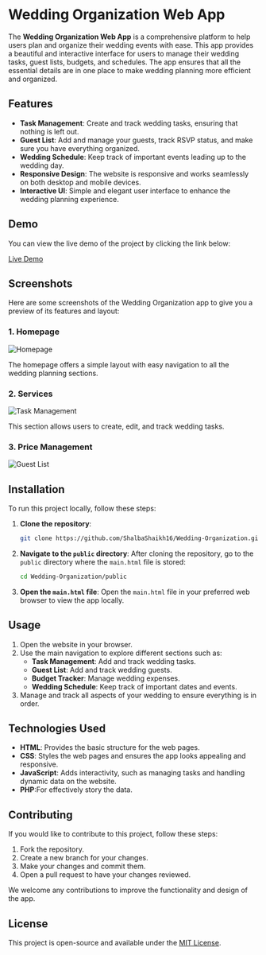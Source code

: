 
# Wedding Organization Web App

The **Wedding Organization Web App** is a comprehensive platform to help users plan and organize their wedding events with ease. This app provides a beautiful and interactive interface for users to manage their wedding tasks, guest lists, budgets, and schedules. The app ensures that all the essential details are in one place to make wedding planning more efficient and organized.

## Features

- **Task Management**: Create and track wedding tasks, ensuring that nothing is left out.
- **Guest List**: Add and manage your guests, track RSVP status, and make sure you have everything organized.
- **Wedding Schedule**: Keep track of important events leading up to the wedding day.
- **Responsive Design**: The website is responsive and works seamlessly on both desktop and mobile devices.
- **Interactive UI**: Simple and elegant user interface to enhance the wedding planning experience.

## Demo

You can view the live demo of the project by clicking the link below:

[Live Demo](https://shalbashaikh16.github.io/Wedding-Organization/)

## Screenshots

Here are some screenshots of the Wedding Organization app to give you a preview of its features and layout:

### 1. **Homepage**

![Homepage](https://your-image-link.com/homepage.png)  <!-- Replace with actual screenshot link -->

The homepage offers a simple layout with easy navigation to all the wedding planning sections.

### 2. **Services**

![Task Management](https://your-image-link.com/tasks.png)  <!-- Replace with actual screenshot link -->

This section allows users to create, edit, and track wedding tasks.

### 3. **Price Management**

![Guest List](https://your-image-link.com/guests.png)  <!-- Replace with actual screenshot link -->

## Installation

To run this project locally, follow these steps:

1. **Clone the repository**:
   ```bash
   git clone https://github.com/ShalbaShaikh16/Wedding-Organization.git
   ```

2. **Navigate to the `public` directory**:
   After cloning the repository, go to the `public` directory where the `main.html` file is stored:
   ```bash
   cd Wedding-Organization/public
   ```

3. **Open the `main.html` file**:
   Open the `main.html` file in your preferred web browser to view the app locally.

## Usage

1. Open the website in your browser.
2. Use the main navigation to explore different sections such as:
   - **Task Management**: Add and track wedding tasks.
   - **Guest List**: Add and track wedding guests.
   - **Budget Tracker**: Manage wedding expenses.
   - **Wedding Schedule**: Keep track of important dates and events.
3. Manage and track all aspects of your wedding to ensure everything is in order.

## Technologies Used

- **HTML**: Provides the basic structure for the web pages.
- **CSS**: Styles the web pages and ensures the app looks appealing and responsive.
- **JavaScript**: Adds interactivity, such as managing tasks and handling dynamic data on the website.
- **PHP**:For effectively story the data.

## Contributing

If you would like to contribute to this project, follow these steps:

1. Fork the repository.
2. Create a new branch for your changes.
3. Make your changes and commit them.
4. Open a pull request to have your changes reviewed.

We welcome any contributions to improve the functionality and design of the app.

## License

This project is open-source and available under the [MIT License](LICENSE).





